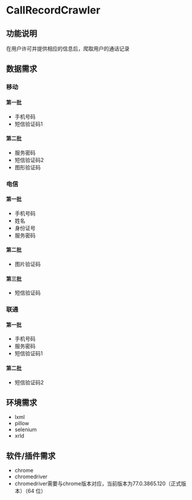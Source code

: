 # CallRecordCrawler
## 功能说明
  在用户许可并提供相应的信息后，爬取用户的通话记录
  
## 数据需求
### 移动
#### 第一批
* 手机号码
* 短信验证码1
#### 第二批
* 服务密码
* 短信验证码2
* 图形验证码
### 电信
#### 第一批
* 手机号码
* 姓名
* 身份证号
* 服务密码
#### 第二批
* 图片验证码
#### 第三批
* 短信验证码
### 联通
#### 第一批
* 手机号码
* 服务密码
* 短信验证码1
#### 第二批
* 短信验证码2
## 环境需求
* lxml
* pillow
* selenium
* xrld
## 软件/插件需求
  * chrome
  * chromedriver
  * chromedriver需要与chrome版本对应，当前版本为77.0.3865.120（正式版本）（64 位）
